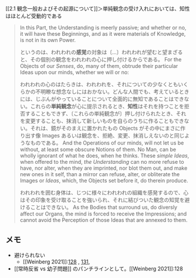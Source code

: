 [[2.1 観念一般およびその起源について]]＞単純観念の受け入れにおいては、知性はほとんど受動的である

> In this Part, the Understanding is meerly passive; and whether or no, it will have these Beginnings, and as it were materials of Knowledge, is not in its own Power. 
> 
> 
> というのは、われわれの**感覚**の対象は〔…〕われわれが望むと望まざると、その個別の観念をわれわれの心に押し付けるからである。
> For the Objects of our *Senses*, do, many of them, obtrude their particular Ideas upon our minds, whether we will or no: 
> 
> われわれの心のはたらきは、われわれを、それについての少なくともいくらかの不明瞭な想念なしにはおかない。どんな人間でも、考えているときには、じぶんがやっていることについて全面的に無知であることはできない。これらの**単純観念**が心に提示されるとき、**知性**はそれを持つことを拒否することもできず、〔これらの単純観念が〕押し付けられたとき、それを変更することも、抹消して新しいものを自らのうちに作ることもできない。それは、鏡がそのまえに置かれたもの Objects がその中にまさに作り出す像 Images あるいは観念を、拒絶、変更、抹消しえないのと同じようなものである。
> And the Operations of our minds, will not let us be without, at least some obscure Notions of them. No Man, can be wholly ignorant of what he does, when he thinks. These *simple Ideas*, when offered to the mind, *the Understanding* can no more refuse to have, nor alter, when they are imprinted, nor blot them out, and make new ones in it self, than a mirror can refuse, alter, or obliterate the Images or *Ideas*, which, the Objects set before it, do therein produce. 
> 
> われわれを囲む身体は、じつに様々にわれわれの組織を感発するので、心はその印象を受け取ることを強いられ、それに結びついた観念の知覚を避けることはできない。
> As the Bodies that surround us, do diversly affect our Organs, the mind is forced to receive the Impressions; and cannot avoid the Perception of those Ideas that are annexed to them.



## メモ
- 避けられない
	- [[Weinberg 2021]]:[128](https://docs.google.com/spreadsheets/d/1dJWzUjVuSOVOyE6Q237hDJivYHyXiQGxOHezaCUmdjg/edit#gid=0&range=B13) , [131](https://docs.google.com/spreadsheets/d/1dJWzUjVuSOVOyE6Q237hDJivYHyXiQGxOHezaCUmdjg/edit#gid=0&range=B43), 
- [[常時反省 vs 幼子問題]] のパンチラインとして。[[Weinberg 2021]]:128